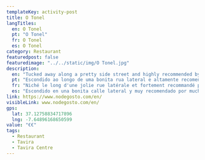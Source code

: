 ```yaml
---
templateKey: activity-post
title: O Tonel
langTitles:
  en: O Tonel
  pt: "O Tonel"
  fr: O Tonel
  es: O Tonel
category: Restaurant 
featuredpost: false
featuredimage: "../../static/img/O Tonel.jpg"
description: 
  en: "Tucked away along a pretty side street and highly recommended by many. Lovely location, service and menu. Tel: 963 427 612"
  pt: "Escondido ao longo de uma bonita rua lateral e altamente recomendado por muitos. Encantadora localização, serviço e menu. Tel: 963 427 612"
  fr: "Niché le long d'une jolie rue latérale et fortement recommandé par beaucoup. Emplacement, service et menu charmants. Tél : 963 427 612"
  es: "Escondido en una bonita calle lateral y muy recomendado por muchos. Encantadora ubicación, servicio y menú. Teléfono: 963 427 612"
link: https://www.nodegosto.com/en/
visibleLink: www.nodegosto.com/en/
gps:
  lat: 37.12758834717896
  lng: -7.64896168650599
value: "€‎€‎"
tags:
  - Restaurant
  - Tavira
  - Tavira Centre
---
```


